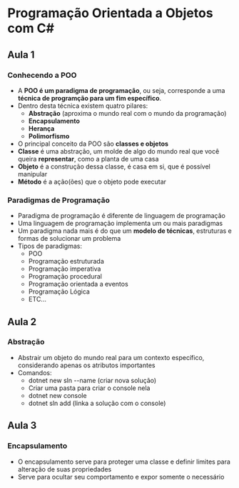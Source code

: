 # Programação Orientada a Objetos com C#

## Aula 1

### Conhecendo a POO
+ A **POO é um paradigma de programação**, ou seja, corresponde a uma **técnica de programção para um fim específico**.
+ Dentro desta técnica existem quatro pilares:
  + **Abstração** (aproxima o mundo real com o mundo da programação)
  + **Encapsulamento** 
  + **Herança**
  + **Polimorfismo**
+ O principal conceito da POO são **classes e objetos**
+ **Classe** é uma abstração, um molde de algo do mundo real que você queira **representar**, como a planta de uma casa
+ **Objeto** é a construção dessa classe, é casa em si, que é possível manipular
+ **Método** é a ação(ões) que o objeto pode executar

### Paradigmas de Programação
+ Paradigma de programação é diferente de linguagem de programação
+ Uma linguagem de programação implementa um ou mais paradigmas
+ Um paradigma nada mais é do que um **modelo de técnicas**, estruturas e formas de solucionar um problema
+ Tipos de paradigmas:
  + POO
  + Programação estruturada
  + Programação imperativa
  + Programação procedural
  + Programação orientada a eventos
  + Programação Lógica
  + ETC...

## Aula 2
### Abstração
+ Abstrair um objeto do mundo real para um contexto específico, considerando apenas os atributos importantes
+ Comandos: 
  + dotnet new sln --name <nomeDaSolucao> (criar nova solução)
  + Criar uma pasta para criar o console nela
  + dotnet new console
  + dotnet sln add <diretorio do arq. csproj> (linka a solução com o console)
  
## Aula 3
### Encapsulamento
+ O encapsulamento serve para proteger uma classe e definir limites para alteração de suas propriedades
+ Serve para ocultar seu comportamento e expor somente o necessário
